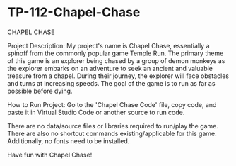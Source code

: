 # TP-112-Chapel-Chase

CHAPEL CHASE

Project Description:
My project's name is Chapel Chase, essentially a spinoff from the commonly
popular game Temple Run. The primary theme of this game is an explorer being chased
by a group of demon monkeys as the explorer embarks on an adventure to seek an 
ancient and valuable treasure from a chapel. During their journey, the explorer will
face obstacles and turns at increasing speeds. The goal of the game is to run as
far as possible before dying.

How to Run Project:
Go to the 'Chapel Chase Code' file, copy code, and paste it in Virtual Studio Code or another source to run code.

There are no data/source files or libraries required to run/play the game. 
There are also no shortcut commands existing/applicable for this game. 
Additionally, no fonts need to be installed.

Have fun with Chapel Chase! 

